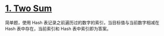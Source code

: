 # [1. Two Sum](https://leetcode.com/problems/two-sum/)

简单题，使用 Hash 表记录之前遍历过的数字的索引，当目标值与当前数字相减在 Hash 表中存在，当前索引和 Hash 表中索引即为答案。
